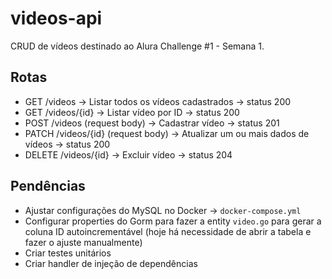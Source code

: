# videos-api
CRUD de vídeos destinado ao Alura Challenge #1 - Semana 1.

## Rotas
- GET /videos -> Listar todos os vídeos cadastrados -> status 200
- GET /videos/{id} -> Listar vídeo por ID -> status 200
- POST /videos (request body) -> Cadastrar vídeo -> status 201
- PATCH /videos/{id} (request body) -> Atualizar um ou mais dados de vídeos -> status 200
- DELETE /videos/{id} -> Excluir vídeo -> status 204

## Pendências
- Ajustar configurações do MySQL no Docker -> `docker-compose.yml`
- Configurar properties do Gorm para fazer a entity `video.go` para gerar a coluna ID autoincrementável (hoje há necessidade de abrir a tabela e fazer o ajuste manualmente)
- Criar testes unitários
- Criar handler de injeção de dependências

